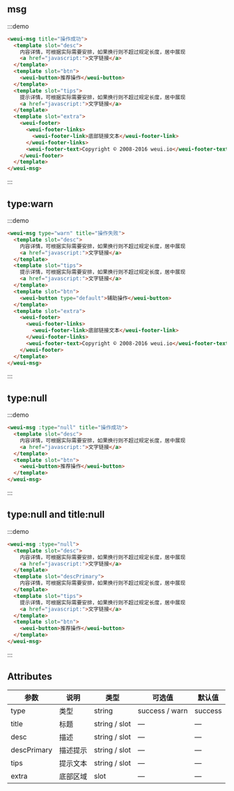 ## msg

:::demo

```html
<weui-msg title="操作成功">
  <template slot="desc">
    内容详情，可根据实际需要安排，如果换行则不超过规定长度，居中展现
    <a href="javascript:">文字链接</a>
  </template>
  <template slot="btn">
    <weui-button>推荐操作</weui-button>
  </template>
  <template slot="tips">
    提示详情，可根据实际需要安排，如果换行则不超过规定长度，居中展现
    <a href="javascript:">文字链接</a>
  </template>
  <template slot="extra">
    <weui-footer>
      <weui-footer-links>
        <weui-footer-link>底部链接文本</weui-footer-link>
      </weui-footer-links>
      <weui-footer-text>Copyright © 2008-2016 weui.io</weui-footer-text>
    </weui-footer>
  </template>
</weui-msg>
```

:::

## type:warn

:::demo

```html
<weui-msg type="warn" title="操作失败">
  <template slot="desc">
    内容详情，可根据实际需要安排，如果换行则不超过规定长度，居中展现
    <a href="javascript:">文字链接</a>
  </template>
  <template slot="tips">
    提示详情，可根据实际需要安排，如果换行则不超过规定长度，居中展现
    <a href="javascript:">文字链接</a>
  </template>
  <template slot="btn">
    <weui-button type="default">辅助操作</weui-button>
  </template>
  <template slot="extra">
    <weui-footer>
      <weui-footer-links>
        <weui-footer-link>底部链接文本</weui-footer-link>
      </weui-footer-links>
      <weui-footer-text>Copyright © 2008-2016 weui.io</weui-footer-text>
    </weui-footer>
  </template>
</weui-msg>
```

:::

## type:null

:::demo

```html
<weui-msg :type="null" title="操作成功">
  <template slot="desc">
    内容详情，可根据实际需要安排，如果换行则不超过规定长度，居中展现
    <a href="javascript:">文字链接</a>
  </template>
  <template slot="btn">
    <weui-button>推荐操作</weui-button>
  </template>
</weui-msg>
```

:::

## type:null and title:null

:::demo

```html
<weui-msg :type="null">
  <template slot="desc">
    内容详情，可根据实际需要安排，如果换行则不超过规定长度，居中展现
    <a href="javascript:">文字链接</a>
  </template>
  <template slot="descPrimary">
    内容详情，可根据实际需要安排，如果换行则不超过规定长度，居中展现
  </template>
  <template slot="tips">
    提示详情，可根据实际需要安排，如果换行则不超过规定长度，居中展现
    <a href="javascript:">文字链接</a>
  </template>
  <template slot="btn">
    <weui-button>推荐操作</weui-button>
  </template>
</weui-msg>
```

:::

## Attributes

| 参数        | 说明     | 类型          | 可选值         | 默认值  |
| ----------- | -------- | ------------- | -------------- | ------- |
| type        | 类型     | string        | success / warn | success |
| title       | 标题     | string / slot | —              | —       |
| desc        | 描述     | string / slot | —              | —       |
| descPrimary | 描述提示 | string / slot | —              | —       |
| tips        | 提示文本 | string / slot | —              | —       |
| extra       | 底部区域 | slot          | —              | —       |